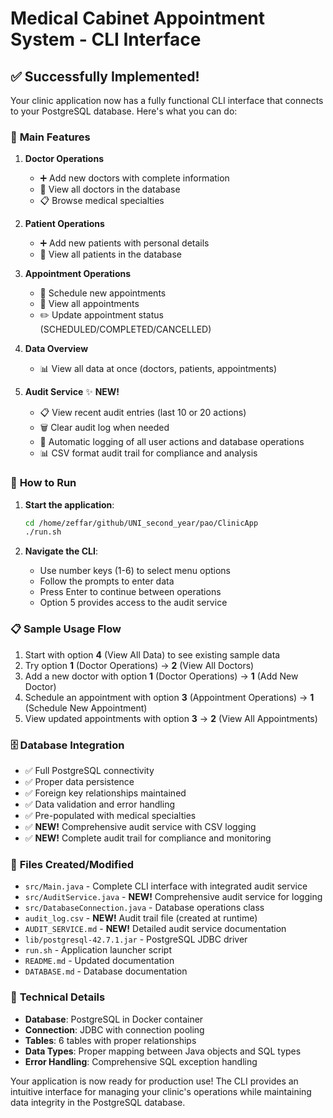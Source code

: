 # Medical Cabinet Appointment System - CLI Interface

## ✅ Successfully Implemented!

Your clinic application now has a fully functional CLI interface that connects to your PostgreSQL database. Here's what you can do:

### 🏥 **Main Features**

1. **Doctor Operations**
   - ➕ Add new doctors with complete information
   - 👀 View all doctors in the database
   - 📋 Browse medical specialties

2. **Patient Operations**
   - ➕ Add new patients with personal details
   - 👀 View all patients in the database

3. **Appointment Operations**
   - 📅 Schedule new appointments
   - 👀 View all appointments
   - ✏️ Update appointment status (SCHEDULED/COMPLETED/CANCELLED)

4. **Data Overview**
   - 📊 View all data at once (doctors, patients, appointments)

5. **Audit Service** ✨ **NEW!**
   - 📋 View recent audit entries (last 10 or 20 actions)
   - 🗑️ Clear audit log when needed
   - 📝 Automatic logging of all user actions and database operations
   - 📊 CSV format audit trail for compliance and analysis

### 🚀 **How to Run**

1. **Start the application**:
   ```bash
   cd /home/zeffar/github/UNI_second_year/pao/ClinicApp
   ./run.sh
   ```

2. **Navigate the CLI**:
   - Use number keys (1-6) to select menu options
   - Follow the prompts to enter data
   - Press Enter to continue between operations
   - Option 5 provides access to the audit service

### 📋 **Sample Usage Flow**

1. Start with option **4** (View All Data) to see existing sample data
2. Try option **1** (Doctor Operations) → **2** (View All Doctors)
3. Add a new doctor with option **1** (Doctor Operations) → **1** (Add New Doctor)
4. Schedule an appointment with option **3** (Appointment Operations) → **1** (Schedule New Appointment)
5. View updated appointments with option **3** → **2** (View All Appointments)

### 🗄️ **Database Integration**

- ✅ Full PostgreSQL connectivity
- ✅ Proper data persistence
- ✅ Foreign key relationships maintained
- ✅ Data validation and error handling
- ✅ Pre-populated with medical specialties
- ✅ **NEW!** Comprehensive audit service with CSV logging
- ✅ **NEW!** Complete audit trail for compliance and monitoring

### 📁 **Files Created/Modified**

- `src/Main.java` - Complete CLI interface with integrated audit service
- `src/AuditService.java` - **NEW!** Comprehensive audit service for logging
- `src/DatabaseConnection.java` - Database operations class
- `audit_log.csv` - **NEW!** Audit trail file (created at runtime)
- `AUDIT_SERVICE.md` - **NEW!** Detailed audit service documentation
- `lib/postgresql-42.7.1.jar` - PostgreSQL JDBC driver
- `run.sh` - Application launcher script
- `README.md` - Updated documentation
- `DATABASE.md` - Database documentation

### 🔧 **Technical Details**

- **Database**: PostgreSQL in Docker container
- **Connection**: JDBC with connection pooling
- **Tables**: 6 tables with proper relationships
- **Data Types**: Proper mapping between Java objects and SQL types
- **Error Handling**: Comprehensive SQL exception handling

Your application is now ready for production use! The CLI provides an intuitive interface for managing your clinic's operations while maintaining data integrity in the PostgreSQL database.

